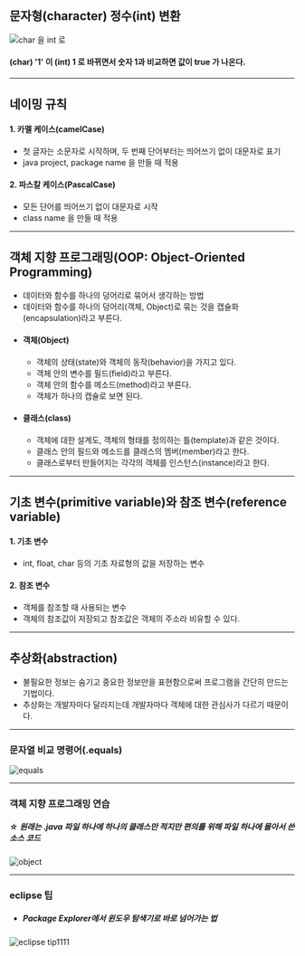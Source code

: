 ## 문자형(character) 정수(int) 변환

![char 을 int 로](https://github.com/LeeKangHo1/My-Java-study/assets/171015955/27f7cd7f-5635-42ee-accc-3b47ba08e30f)

#### (char) '1' 이 (int) 1 로 바뀌면서 숫자 1과 비교하면 값이 true 가 나온다.

---
## 네이밍 규칙
#### 1. 카멜 케이스(camelCase)
- 첫 글자는 소문자로 시작하며, 두 번째 단어부터는 띄어쓰기 없이 대문자로 표기
- java project, package name 을 만들 때 적용

#### 2. 파스칼 케이스(PascalCase)
- 모든 단어를 띄어쓰기 없이 대문자로 시작
- class name 을 만들 때 적용

---
## 객체 지향 프로그래밍(OOP: Object-Oriented Programming)
- 데이터와 함수를 하나의 덩어리로 묶어서 생각하는 방법
- 데이터와 함수를 하나의 덩어리(객체, Object)로 묶는 것을 캡슐화(encapsulation)라고 부른다.
- #### 객체(Object)
	- 객체의 상태(state)와 객체의 동작(behavior)을 가지고 있다.
	- 객체 안의 변수를 필드(field)라고 부른다.
	- 객체 안의 함수를 메소드(method)라고 부른다.
	- 객체가 하나의 캡슐로 보면 된다.
- #### 클래스(class)
	- 객체에 대한 설계도, 객체의 형태를 정의하는 틀(template)과 같은 것이다.
	- 클래스 안의 필드와 메소드를 클래스의 멤버(member)라고 한다.
	- 클래스로부터 만들어지는 각각의 객체를 인스턴스(instance)라고 한다.

---
## 기초 변수(primitive variable)와 참조 변수(reference variable)
#### 1. 기초 변수
- int, float, char 등의 기초 자료형의 값을 저장하는 변수

#### 2. 참조 변수
- 객체를 참조할 때 사용되는 변수
- 객체의 참조값이 저장되고 참조값은 객체의 주소라 비유할 수 있다.

---
## 추상화(abstraction)
- 불필요한 정보는 숨기고 중요한 정보만을 표현함으로써 프로그램을 간단히 만드는 기법이다.
- 추상화는 개발자마다 달라지는데 개발자마다 객체에 대한 관심사가 다르기 때문이다.

---

### 문자열 비교 명령어(.equals)

![equals](https://github.com/LeeKangHo1/My-Java-study/assets/171015955/424ef755-0498-4d6b-ad02-c2b45d94252f)

---
### 객체 지향 프로그래밍 연습
##### ☆ 원래는 .java 파일 하나에 하나의 클래스만 적지만 편의를 위해 파일 하나에 몰아서 쓴 소스 코드

![object](https://github.com/LeeKangHo1/My-Java-study/assets/171015955/14c91e29-e3a2-4087-9d9a-e8d3de670f0a)

---
### eclipse 팁
- ##### Package Explorer에서 윈도우 탐색기로 바로 넘어가는 법

![eclipse tip1111](https://github.com/LeeKangHo1/My-Java-study/assets/171015955/c9500986-59c9-4ff2-91a2-9ab54f32df73)
